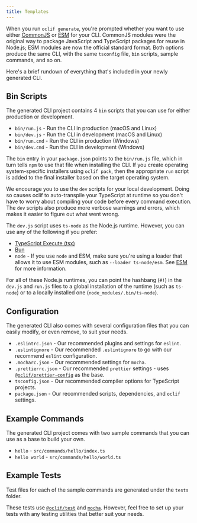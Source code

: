 ```yaml
---
title: Templates
---
```


When you run `oclif generate`, you're prompted whether you want to use either [CommonJS](https://nodejs.org/api/modules.html) or [ESM](https://nodejs.org/api/esm.html) for your CLI. CommonJS modules were the original way to package JavaScript and TypeScript packages for reuse in Node.js; ESM modules are now the official standard format. Both options produce the same CLI, with the same `tsconfig` file, `bin` scripts, sample commands, and so on. 

Here's a brief rundown of everything that's included in your newly generated CLI.

## Bin Scripts

The generated CLI project contains 4 `bin` scripts that you can use for either production or development.

- `bin/run.js` - Run the CLI in production (macOS and Linux)
- `bin/dev.js` - Run the CLI in development (macOS and Linux)
- `bin/run.cmd` - Run the CLI in production (Windows)
- `bin/dev.cmd` - Run the CLI in development (Windows)

The `bin` entry in your `package.json` points to the `bin/run.js` file, which in turn tells `npm` to use that file when installing the CLI. If you create operating system-specific installers using `oclif pack`, then the appropriate `run` script is added to the final installer based on the target operating system.

We encourage you to use the `dev` scripts for your local development. Doing so causes oclif to auto-transpile your TypeScript at runtime so you don't have to worry about compiling your code before every command execution. The `dev` scripts also produce more verbose warnings and errors, which makes it easier to figure out what went wrong.

The `dev.js` script uses `ts-node` as the Node.js runtime. However, you can use any of the following if you prefer:

- [TypeScript Execute (tsx)](https://www.npmjs.com/package/tsx)
- [Bun](https://bun.sh/)
- `node` - If you use `node` and ESM, make sure you're using a loader that allows it to use ESM modules, such as `--loader ts-node/esm`. See [ESM](esm.md) for more information.

For all of these Node.js runtimes, you can point the hashbang (`#!`) in the `dev.js` and `run.js` files to a global installation of the runtime (such as `ts-node`) or to a locally installed one (`node_modules/.bin/ts-node`).

## Configuration

The generated CLI also comes with several configuration files that you can easily modify, or even remove, to suit your needs.

- `.eslintrc.json` - Our recommended plugins and settings for `eslint`.
- `.eslintignore` - Our recommended `.eslintignore` to go with our recommend `eslint` configuration.
- `.mocharc.json` - Our recommended settings for `mocha`.
- `.prettierrc.json` - Our recommended `prettier` settings - uses [`@oclif/prettier-config`](https://github.com/oclif/prettier-config) as the base.
- `tsconfig.json` - Our recommended compiler options for TypeScript projects.
- `package.json` - Our recommended scripts, dependencies, and `oclif` settings.

## Example Commands

The generated CLI project comes with two sample commands that you can use as a base to build your own.

- `hello` - `src/commands/hello/index.ts`
- `hello world` - `src/commands/hello/world.ts`

## Example Tests

Test files for each of the sample commands are generated under the `tests` folder.

These tests use [`@oclif/test`](https://github.com/oclif/test) and [`mocha`](https://www.npmjs.com/package/mocha). However, feel free to set up your tests with any testing utilities that better suit your needs.
